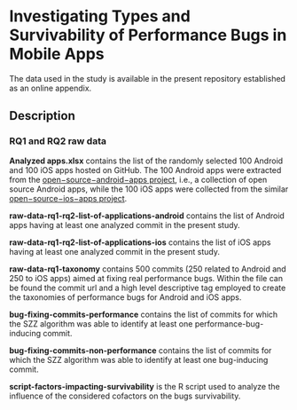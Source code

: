 # Investigating Types and Survivability of Performance Bugs in Mobile Apps

The data used in the study is available in the present repository established as an online appendix.

## Description

### RQ1 and RQ2 raw data

**Analyzed apps.xlsx** contains the list of the randomly selected 100 Android and 100 iOS apps hosted on GitHub. The 100 Android apps were extracted from the [open−source−android−apps project](https://github.com/pcqpcq/open-source-android-apps), i.e., a collection of open source Android apps, while the 100 iOS apps were collected from the similar [open−source−ios−apps project](https://github.com/dkhamsing/open-source-ios-apps).

**raw-data-rq1-rq2-list-of-applications-android** contains the list of Android apps having at least one analyzed commit in the present study. 

**raw-data-rq1-rq2-list-of-applications-ios** contains the list of iOS apps having at least one analyzed commit in the present study.

**raw-data-rq1-taxonomy** contains 500 commits (250 related to Android and 250 to iOS apps) aimed at fixing real performance bugs. Within the file can be found the commit url and a high level descriptive tag employed to create the taxonomies of performance bugs for Android and iOS apps.

**bug-fixing-commits-performance** contains the list of commits for which the SZZ algorithm was able to identify at least one performance-bug-inducing commit.

**bug-fixing-commits-non-performance** contains the list of commits for which the SZZ algorithm was able to identify at least one bug-inducing commit.

**script-factors-impacting-survivability** is the R script used to analyze the influence of the considered cofactors on the bugs survivability.
